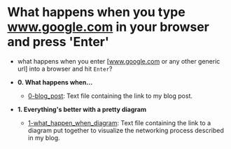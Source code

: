 # What happens when you type www.google.com in your browser and press 'Enter'

- what happens when you enter [www.google.com or any other generic url] into a browser and hit `Enter`?

* **0. What happens when...**

  - [0-blog_post](./0-blog_post): Text file containing the link to my blog post.

* **1. Everything's better with a pretty diagram**
  - [1-what_happen_when_diagram](./1-what_happen_when_diagram): Text file
    containing the link to a diagram put together to visualize the networking
    process described in my blog.
